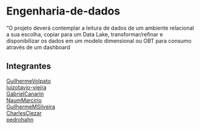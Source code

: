 # Engenharia-de-dados
“O projeto deverá contemplar a leitura de dados de um ambiente relacional a sua escolha, copiar para um Data Lake, transformar/refinar e disponibilizar os dados em um modelo dimensional ou OBT para consumo através de um dashboard

## Integrantes
[GuilhermeVolpato](https://github.com/GuilhermeVolpato)<br>
[luizotavio-vieira](https://github.com/luizotavio-vieira)<br>
[GabrielCanarin](https://github.com/GabrielCanarin)<br>
[NaumMarcirio](https://github.com/NaumMarcirio)<br>
[GuilhermeMSilveira](https://github.com/GuilhermeMSilveira)<br>
[CharlesClezar](https://github.com/CharlesClezar)<br>
[pedrohahn](https://github.com/pedrohahn)<br>
